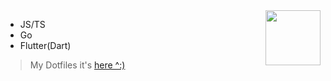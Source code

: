<img src="https://user-images.githubusercontent.com/45585937/183707517-668e3c50-0644-4e40-8883-90b2af92330f.png" width="88" align="right" />

- JS/TS
- Go
- Flutter(Dart)

> My Dotfiles it's [here ^:)](./dotfiles.md)
